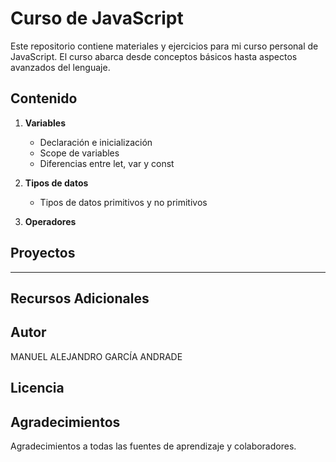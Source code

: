 # Curso de JavaScript

Este repositorio contiene materiales y ejercicios para mi curso personal de JavaScript. El curso abarca desde conceptos básicos hasta aspectos avanzados del lenguaje.

## Contenido

1. **Variables**
   - Declaración e inicialización
   - Scope de variables
   - Diferencias entre let, var y const

2. **Tipos de datos**
   - Tipos de datos primitivos y no primitivos

3. **Operadores**

## Proyectos
------

## Recursos Adicionales

## Autor
MANUEL ALEJANDRO GARCÍA ANDRADE

## Licencia

## Agradecimientos
Agradecimientos a todas las fuentes de aprendizaje y colaboradores.
